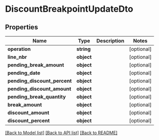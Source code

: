 # DiscountBreakpointUpdateDto

## Properties
Name | Type | Description | Notes
------------ | ------------- | ------------- | -------------
**operation** | **string** |  | [optional] 
**line_nbr** | **object** |  | [optional] 
**pending_break_amount** | **object** |  | [optional] 
**pending_date** | **object** |  | [optional] 
**pending_discount_percent** | **object** |  | [optional] 
**pending_discount_amount** | **object** |  | [optional] 
**pending_break_quantity** | **object** |  | [optional] 
**break_amount** | **object** |  | [optional] 
**discount_amount** | **object** |  | [optional] 
**discount_percent** | **object** |  | [optional] 

[[Back to Model list]](../README.md#documentation-for-models) [[Back to API list]](../README.md#documentation-for-api-endpoints) [[Back to README]](../README.md)


